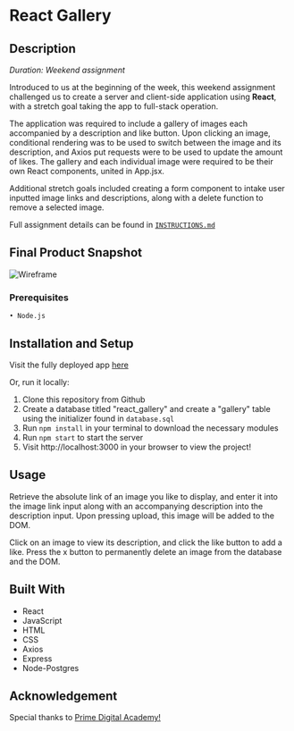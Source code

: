 # React Gallery

## Description
*Duration: Weekend assignment*

Introduced to us at the beginning of the week, this weekend assignment challenged us to create a server and client-side application using **React**, with a stretch goal taking the app to full-stack operation. 

The application was required to include a gallery of images each accompanied by a description and like button. Upon clicking an image, conditional rendering was to be used to switch between the image and its description, and Axios put requests were to be used to update the amount of likes. The gallery and each individual image were required to be their own React components, united in App.jsx.

Additional stretch goals included creating a form component to intake user inputted image links and descriptions, along with a delete function to remove a selected image. 


Full assignment details can be found in [`INSTRUCTIONS.md`](INSTRUCTIONS.md)


## Final Product Snapshot

![Wireframe](./wireframes/React_Gallery_Snapshot.png)

### Prerequisites
    • Node.js

## Installation and Setup

Visit the fully deployed app [here](https://ancient-earth-47145.herokuapp.com/)

Or, run it locally:

1. Clone this repository from Github
2. Create a database titled "react_gallery" and create a "gallery" table using the initializer found in `database.sql`
3. Run `npm install` in your terminal to download the necessary modules
4. Run `npm start` to start the server
5. Visit http://localhost:3000 in your browser to view the project!

## Usage

Retrieve the absolute link of an image you like to display, and enter it into the image link input along with an accompanying description into the description input. Upon pressing upload, this image will be added to the DOM.

Click on an image to view its description, and click the like button to add a like. Press the x button to permanently delete an image from the database and the DOM. 

## Built With

* React
* JavaScript
* HTML
* CSS
* Axios
* Express 
* Node-Postgres

## Acknowledgement

Special thanks to [Prime Digital Academy!](https://github.com/PrimeAcademy) 
